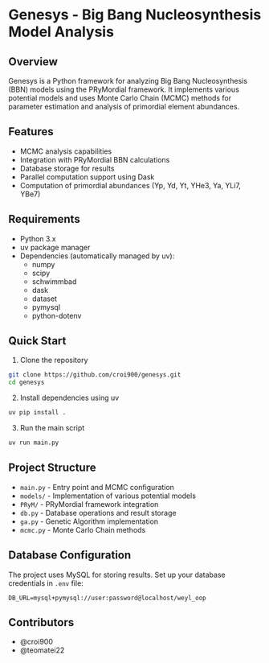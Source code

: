 # Genesys - Big Bang Nucleosynthesis Model Analysis

## Overview
Genesys is a Python framework for analyzing Big Bang Nucleosynthesis (BBN) models using the PRyMordial framework. It implements various potential models and uses Monte Carlo Chain (MCMC) methods for parameter estimation and analysis of primordial element abundances.

## Features
- MCMC analysis capabilities
- Integration with PRyMordial BBN calculations
- Database storage for results
- Parallel computation support using Dask
- Computation of primordial abundances (Yp, Yd, Yt, YHe3, Ya, YLi7, YBe7)

## Requirements
- Python 3.x
- uv package manager
- Dependencies (automatically managed by uv):
  - numpy
  - scipy
  - schwimmbad
  - dask
  - dataset
  - pymysql
  - python-dotenv

## Quick Start
1. Clone the repository
```bash
git clone https://github.com/croi900/genesys.git
cd genesys
```

2. Install dependencies using uv
```bash
uv pip install .
```

3. Run the main script
```bash
uv run main.py
```

## Project Structure
- `main.py` - Entry point and MCMC configuration
- `models/` - Implementation of various potential models
- `PRyM/` - PRyMordial framework integration
- `db.py` - Database operations and result storage
- `ga.py` - Genetic Algorithm implementation
- `mcmc.py` - Monte Carlo Chain methods

## Database Configuration
The project uses MySQL for storing results. Set up your database credentials in `.env` file:
```env
DB_URL=mysql+pymysql://user:password@localhost/weyl_oop
```

## Contributors
- @croi900
- @teomatei22

